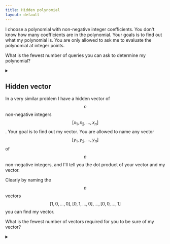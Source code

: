 ```yaml
---
title: Hidden polynomial
layout: default
---
```


I choose a polynomial with non-negative integer coefficients. You don't know
how many coefficients are in the polynomial.
Your goals is to find out what my polynomial is.
You are only allowed to ask me to evaluate the polynomial at integer points.

What is the fewest number of queries you can ask to determine my polynomial?

<details><summary></summary>

Only 2 queries are required.

### Proof

Let the polynomial you are trying to guess be $$ p(x) = \sum c_i x^i $$.

First, attempt to determine $$p(x)$$ with only one query: $$a$$.
This would not allow us to distinguish between the polynomials $$p_1(x) = x$$
and $$p_2(x) = a$$ - both would evaluate to $$a$$.

To solve the problem with two queries, first ask for $$p(1)$$:

$$ r_1 = p(1) = \sum c_i$$

Let $$b=r_1+1$$. Since the coefficients of $$p(x)$$ are non-negative, $$b$$ is
greater than all $$c_i$$.

Next evaluate $$p(b)$$:

$$ r_2 = p(b) = \sum c_i b^i $$.

The coefficients of the polynomial can be read off as the digits of $$r_2$$
when it is written in base $$b$$.

</details>

## Hidden vector

In a very similar problem I have a hidden vector
of $$n$$ non-negative integers $$[x_1, x_2, \ldots, x_n]$$. Your
goal is to find out my vector. You are allowed to name any vector
$$[y_1, y_2, \ldots, y_n]$$ of $$n$$ non-negative integers, and I'll tell you the
dot product of your vector and my vector.

Clearly by naming the $$n$$ vectors
$$[1, 0, \ldots, 0], [0, 1, \ldots, 0], \ldots, [0, 0, \ldots, 1]$$ you can find
my vector.

What is the fewest number of vectors required for you to be sure of my vector?

<details><summary></summary>

Only 2 vectors are required.

### Proof

Let the vector you are trying to guess be
$$\mathbf{x} = [x_1, x_2, \ldots, x_n]$$.

First, attempt to determine $$\mathbf{x}$$ with only one query, $$\mathbf{y} =
[y_1, y_2, \ldots, y_n]$$. Assume $$ n > 1$$. All entries in $$\mathbf{y}$$ must be
non-zero. If some value $$y_i$$ was zero, then we would have no information about
entry $$x_i$$.
However, now we cannot tell the difference between the vectors $$\mathbf{x} =
[y_2, 0, x_3, x_4, \ldots, x_n]$$ and $$\mathbf{x} = [0, y_1, x_3, x_4, \ldots,
x_n]$$. Both result in the dot product of
$$ \mathbf{x} \cdot \mathbf{y} = y_1 y_2 + \sum_{i=3}^n y_i x_i $$.

Thus we must use at least 2 vectors, $$\mathbf{y}_1$$ and $$\mathbf{y}_2$$.
Let $$\mathbf{y}_1 = [1, 1, \ldots, 1]$$. This will result in the value $$r_1$$
which is the sum of all values in $$\mathbf{x}$$:

$$
r_1 = \mathbf{x} \cdot \mathbf{y_1} = \sum_{i=1}^n x_i
$$

Let $$b = r_1+1$$. Since the values in $$\mathbf{x}$$ are non-negative,
$$b$$ is greater than all $$x_i$$.

Now construct our second vector $$\mathbf{y}_1 = [1, b, b^2, b^3, \ldots,
b^{n-1}]$$. Our second result, $$r_2$$ will be:

$$
r_2 = \mathbf{x} \cdot \mathbf{y_2} = \sum_{i=0}^{n-1} x_{i+1} b^i
$$

The numbers $$x_i$$ can be read as the digits of $$r_2$$ when it is written
in base $$b$$.

</details>
